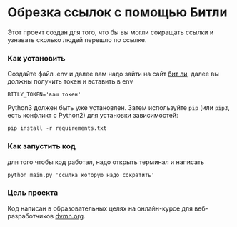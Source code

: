 # Обрезка ссылок с помощью Битли

Этот проект создан для того, что бы вы могли сокращать ссылки и узнавать  сколько людей 
перешло по ссылке. 

### Как установить

Создайте файл .env и далее вам надо зайти на сайт [бит ли](https://bitly.com/), далее вы должны получить токен
и вставить в env 
```
BITLY_TOKEN='ваш токен'
```

Python3 должен быть уже установлен. 
Затем используйте `pip` (или `pip3`, есть конфликт с Python2) для установки зависимостей:
```
pip install -r requirements.txt
```

### Как запустить код

для того чтобы код работал, надо открыть терминал и написать

```
python main.py 'ссылка которую надо сократить'
```

### Цель проекта

Код написан в образовательных целях на онлайн-курсе для веб-разработчиков [dvmn.org](https://dvmn.org/).